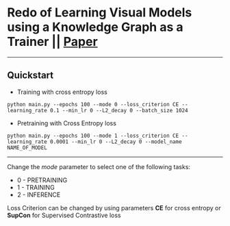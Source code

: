 # Redo of Learning Visual Models using a Knowledge Graph as a Trainer || [Paper](https://arxiv.org/abs/2102.08747)

---
## Quickstart


- Training with cross entropy loss

`python main.py --epochs 100 --mode 0 --loss_criterion CE --learning_rate 0.1 --min_lr 0 --L2_decay 0 --batch_size 1024`

- Pretraining with Cross Entropy loss

`python main.py --epochs 100 --mode 1 --loss_criterion CE --learning_rate 0.0001 --min_lr 0 --L2_decay 0 --model_name NAME_OF_MODEL`

---
Change the _mode_ parameter to select one of the following tasks:
 
* 0 - PRETRAINING 
* 1 - TRAINING 
* 2 - INFERENCE 

Loss Criterion can be changed by using parameters **CE** for cross entropy or **SupCon** for Supervised Contrastive loss



